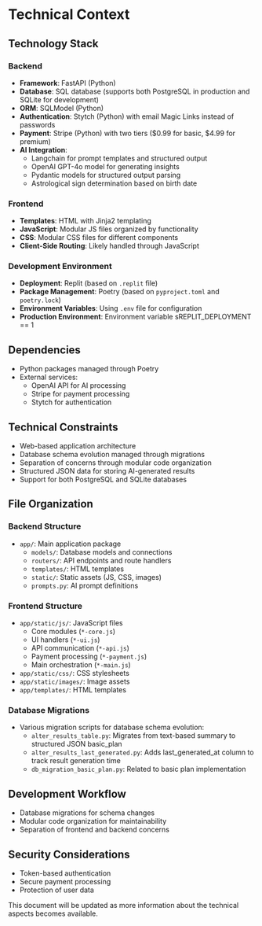 # Technical Context

## Technology Stack

### Backend
- **Framework**: FastAPI (Python)
- **Database**: SQL database (supports both PostgreSQL in production and SQLite for development)
- **ORM**: SQLModel (Python)
- **Authentication**: Stytch (Python) with email Magic Links instead of passwords
- **Payment**: Stripe (Python) with two tiers ($0.99 for basic, $4.99 for premium)
- **AI Integration**: 
  - Langchain for prompt templates and structured output
  - OpenAI GPT-4o model for generating insights
  - Pydantic models for structured output parsing
  - Astrological sign determination based on birth date

### Frontend
- **Templates**: HTML with Jinja2 templating
- **JavaScript**: Modular JS files organized by functionality
- **CSS**: Modular CSS files for different components
- **Client-Side Routing**: Likely handled through JavaScript

### Development Environment
- **Deployment**: Replit (based on `.replit` file)
- **Package Management**: Poetry (based on `pyproject.toml` and `poetry.lock`)
- **Environment Variables**: Using `.env` file for configuration
- **Production Environment**: Environment variable sREPLIT_DEPLOYMENT == 1

## Dependencies
- Python packages managed through Poetry
- External services:
  - OpenAI API for AI processing
  - Stripe for payment processing
  - Stytch for authentication

## Technical Constraints
- Web-based application architecture
- Database schema evolution managed through migrations
- Separation of concerns through modular code organization
- Structured JSON data for storing AI-generated results
- Support for both PostgreSQL and SQLite databases

## File Organization

### Backend Structure
- `app/`: Main application package
  - `models/`: Database models and connections
  - `routers/`: API endpoints and route handlers
  - `templates/`: HTML templates
  - `static/`: Static assets (JS, CSS, images)
  - `prompts.py`: AI prompt definitions

### Frontend Structure
- `app/static/js/`: JavaScript files
  - Core modules (`*-core.js`)
  - UI handlers (`*-ui.js`)
  - API communication (`*-api.js`)
  - Payment processing (`*-payment.js`)
  - Main orchestration (`*-main.js`)
- `app/static/css/`: CSS stylesheets
- `app/static/images/`: Image assets
- `app/templates/`: HTML templates

### Database Migrations
- Various migration scripts for database schema evolution:
  - `alter_results_table.py`: Migrates from text-based summary to structured JSON basic_plan
  - `alter_results_last_generated.py`: Adds last_generated_at column to track result generation time
  - `db_migration_basic_plan.py`: Related to basic plan implementation

## Development Workflow
- Database migrations for schema changes
- Modular code organization for maintainability
- Separation of frontend and backend concerns

## Security Considerations
- Token-based authentication
- Secure payment processing
- Protection of user data

This document will be updated as more information about the technical aspects becomes available.
